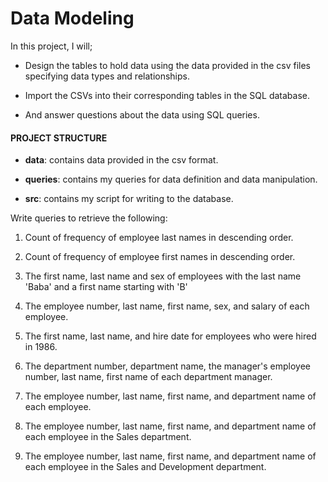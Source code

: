 # Data Modeling

In this project, I will;
- Design the tables to hold data using the data provided in the csv files specifying data types and relationships.

- Import the CSVs into their corresponding tables in the SQL database.

- And answer questions about the data using SQL queries. 



#### PROJECT STRUCTURE 
* __data__: contains data provided in the csv format.

* __queries__: contains my queries for data definition and data manipulation.

* __src__: contains my script for writing to the database. 


Write queries to retrieve the following: 

1. Count of frequency of employee last names in descending order.

2. Count of frequency of employee first names in descending order.

3. The first name, last name and sex of employees with the last name 'Baba' and a first name starting with 'B'

4. The employee number, last name, first name, sex, and salary of each employee.

5. The first name, last name, and hire date for employees who were hired in 1986.

6. The department number, department name, the manager's employee number, last name, first name of each department manager.

7. The employee number, last name, first name, and department name of each employee.

8. The employee number, last name, first name, and department name of each employee in the Sales department.

9. The employee number, last name, first name, and department name of each employee in the Sales and Development department.

